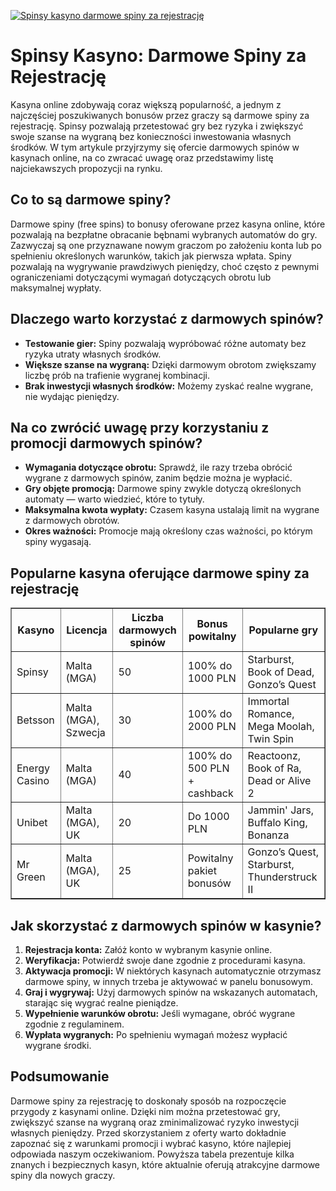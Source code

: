 [![Spinsy kasyno darmowe spiny za rejestrację](https://123-caf.pages.dev/gitsignup.png)](https://vrmoo.ru/Bt82HjjY)

<h1>Spinsy Kasyno: Darmowe Spiny za Rejestrację</h1> <p>Kasyna online zdobywają coraz większą popularność, a jednym z najczęściej poszukiwanych bonusów przez graczy są darmowe spiny za rejestrację. Spinsy pozwalają przetestować gry bez ryzyka i zwiększyć swoje szanse na wygraną bez konieczności inwestowania własnych środków. W tym artykule przyjrzymy się ofercie darmowych spinów w kasynach online, na co zwracać uwagę oraz przedstawimy listę najciekawszych propozycji na rynku.</p>  <h2>Co to są darmowe spiny?</h2> <p>Darmowe spiny (free spins) to bonusy oferowane przez kasyna online, które pozwalają na bezpłatne obracanie bębnami wybranych automatów do gry. Zazwyczaj są one przyznawane nowym graczom po założeniu konta lub po spełnieniu określonych warunków, takich jak pierwsza wpłata. Spiny pozwalają na wygrywanie prawdziwych pieniędzy, choć często z pewnymi ograniczeniami dotyczącymi wymagań dotyczących obrotu lub maksymalnej wypłaty.</p>  <h2>Dlaczego warto korzystać z darmowych spinów?</h2> <ul> <li><strong>Testowanie gier:</strong> Spiny pozwalają wypróbować różne automaty bez ryzyka utraty własnych środków.</li> <li><strong>Większe szanse na wygraną:</strong> Dzięki darmowym obrotom zwiększamy liczbę prób na trafienie wygranej kombinacji.</li> <li><strong>Brak inwestycji własnych środków:</strong> Możemy zyskać realne wygrane, nie wydając pieniędzy.</li> </ul>  <h2>Na co zwrócić uwagę przy korzystaniu z promocji darmowych spinów?</h2> <ul> <li><strong>Wymagania dotyczące obrotu:</strong> Sprawdź, ile razy trzeba obrócić wygrane z darmowych spinów, zanim będzie można je wypłacić.</li> <li><strong>Gry objęte promocją:</strong> Darmowe spiny zwykle dotyczą określonych automaty — warto wiedzieć, które to tytuły.</li> <li><strong>Maksymalna kwota wypłaty:</strong> Czasem kasyna ustalają limit na wygrane z darmowych obrotów.</li> <li><strong>Okres ważności:</strong> Promocje mają określony czas ważności, po którym spiny wygasają.</li> </ul>  <h2>Popularne kasyna oferujące darmowe spiny za rejestrację</h2> <table border="1" cellpadding="8" cellspacing="0"> <thead> <tr> <th>Kasyno</th> <th>Licencja</th> <th>Liczba darmowych spinów</th> <th>Bonus powitalny</th> <th>Popularne gry</th> </tr> </thead> <tbody> <tr> <td>Spinsy</td> <td>Malta (MGA)</td> <td>50</td> <td>100% do 1000 PLN</td> <td>Starburst, Book of Dead, Gonzo’s Quest</td> </tr> <tr> <td>Betsson</td> <td>Malta (MGA), Szwecja</td> <td>30</td> <td>100% do 2000 PLN</td> <td>Immortal Romance, Mega Moolah, Twin Spin</td> </tr> <tr> <td>Energy Casino</td> <td>Malta (MGA)</td> <td>40</td> <td>100% do 500 PLN + cashback</td> <td>Reactoonz, Book of Ra, Dead or Alive 2</td> </tr> <tr> <td>Unibet</td> <td>Malta (MGA), UK</td> <td>20</td> <td>Do 1000 PLN</td> <td>Jammin' Jars, Buffalo King, Bonanza</td> </tr> <tr> <td>Mr Green</td> <td>Malta (MGA), UK</td> <td>25</td> <td>Powitalny pakiet bonusów</td> <td>Gonzo’s Quest, Starburst, Thunderstruck II</td> </tr> </tbody> </table>  <h2>Jak skorzystać z darmowych spinów w kasynie?</h2> <ol> <li><strong>Rejestracja konta:</strong> Załóż konto w wybranym kasynie online.</li> <li><strong>Weryfikacja:</strong> Potwierdź swoje dane zgodnie z procedurami kasyna.</li> <li><strong>Aktywacja promocji:</strong> W niektórych kasynach automatycznie otrzymasz darmowe spiny, w innych trzeba je aktywować w panelu bonusowym.</li> <li><strong>Graj i wygrywaj:</strong> Użyj darmowych spinów na wskazanych automatach, starając się wygrać realne pieniądze.</li> <li><strong>Wypełnienie warunków obrotu:</strong> Jeśli wymagane, obróć wygrane zgodnie z regulaminem.</li> <li><strong>Wypłata wygranych:</strong> Po spełnieniu wymagań możesz wypłacić wygrane środki.</li> </ol>  <h2>Podsumowanie</h2> <p>Darmowe spiny za rejestrację to doskonały sposób na rozpoczęcie przygody z kasynami online. Dzięki nim można przetestować gry, zwiększyć szanse na wygraną oraz zminimalizować ryzyko inwestycji własnych pieniędzy. Przed skorzystaniem z oferty warto dokładnie zapoznać się z warunkami promocji i wybrać kasyno, które najlepiej odpowiada naszym oczekiwaniom. Powyższa tabela prezentuje kilka znanych i bezpiecznych kasyn, które aktualnie oferują atrakcyjne darmowe spiny dla nowych graczy.</p>